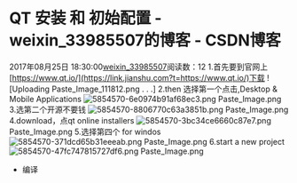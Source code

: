# QT 安装 和 初始配置 - weixin_33985507的博客 - CSDN博客
2017年08月25日 18:30:00[weixin_33985507](https://me.csdn.net/weixin_33985507)阅读数：12
1.首先要到官网上[https://www.qt.io/](https://link.jianshu.com?t=https://www.qt.io/)下载
![Uploading Paste_Image_111812.png . . .]
2.then 选择第一个点击,Desktop & Mobile Applications
![5854570-6e0974b91af68ec3.png](https://upload-images.jianshu.io/upload_images/5854570-6e0974b91af68ec3.png)
Paste_Image.png
3.选第二个开源不要钱
![5854570-8806770c63a3851b.png](https://upload-images.jianshu.io/upload_images/5854570-8806770c63a3851b.png)
Paste_Image.png
4.download，点qt online installers
![5854570-3bc34ce6660c87e7.png](https://upload-images.jianshu.io/upload_images/5854570-3bc34ce6660c87e7.png)
Paste_Image.png
5.选择第四个 for windos
![5854570-371dcd65b31eeeab.png](https://upload-images.jianshu.io/upload_images/5854570-371dcd65b31eeeab.png)
Paste_Image.png
6.start  a new project
![5854570-47fc747815727df6.png](https://upload-images.jianshu.io/upload_images/5854570-47fc747815727df6.png)
Paste_Image.png
- 编译
